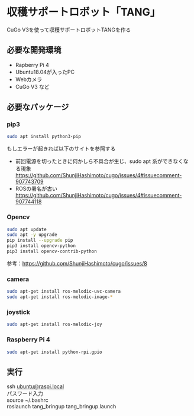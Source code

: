 # 収穫サポートロボット「TANG」
CuGo V3を使って収穫サポートロボットTANGを作る

## 必要な開発環境
- Rapberry Pi 4
- Ubuntu18.04が入ったPC
- Webカメラ
- CuGo V3 など

## 必要なパッケージ
### pip3
```bash
sudo apt install python3-pip  
```
もしエラーが起きれば以下のサイトを参照する
- 前回電源を切ったときに何かしら不具合が生じ、sudo apt 系ができなくなる現象
https://github.com/ShunjiHashimoto/cugo/issues/4#issuecomment-907743709
- ROSの署名が古い
https://github.com/ShunjiHashimoto/cugo/issues/4#issuecomment-907744118

### Opencv
```bash
sudo apt update 
sudo apt -y upgrade
pip install --upgrade pip
pip3 install opencv-python
pip3 install opencv-contrib-python
```
参考：https://github.com/ShunjiHashimoto/cugo/issues/8

### camera
```bash
sudo apt-get install ros-melodic-uvc-camera  
sudo apt-get install ros-melodic-image-*  
```
### joystick
```bash
sudo apt-get install ros-melodic-joy
```
### Raspberry Pi 4
```bash
sudo apt-get install python-rpi.gpio
```

## 実行
ssh ubuntu@raspi.local  
パスワード入力  
source ~/.bashrc  
roslaunch tang_bringup tang_bringup.launch  